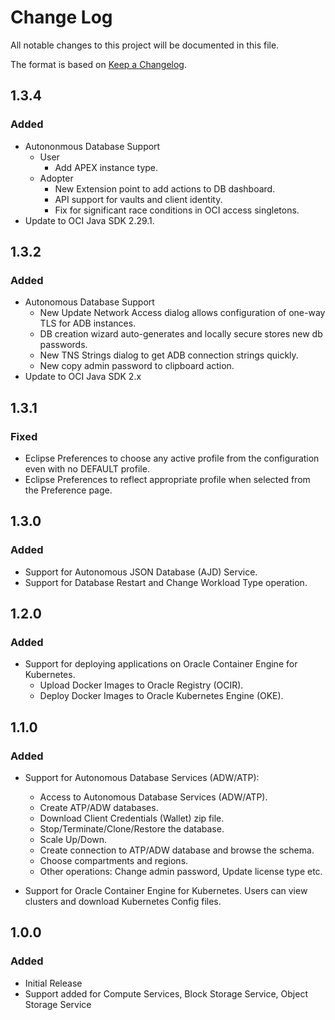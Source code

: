 # Change Log
All notable changes to this project will be documented in this file.

The format is based on [Keep a Changelog](http://keepachangelog.com/).

## 1.3.4
### Added
- Autononmous Database Support
   - User
      - Add APEX instance type.
   - Adopter
      - New Extension point to add actions to DB dashboard.
      - API support for vaults and client identity.
      - Fix for significant race conditions in OCI access singletons.
- Update to OCI Java SDK 2.29.1.   

## 1.3.2
### Added
- Autonomous Database Support
   - New Update Network Access dialog allows configuration of one-way TLS for ADB instances.
   - DB creation wizard auto-generates and locally secure stores new db passwords.
   - New TNS Strings dialog to get ADB connection strings quickly.
   - New copy admin password to clipboard action.
- Update to OCI Java SDK 2.x

## 1.3.1
### Fixed
- Eclipse Preferences to choose any active profile from the configuration even with no DEFAULT profile.
- Eclipse Preferences to reflect appropriate profile when selected from the Preference page.


## 1.3.0
### Added
- Support for Autonomous JSON Database (AJD) Service.
- Support for Database Restart and Change Workload Type operation.

## 1.2.0
### Added
- Support for deploying applications on Oracle Container Engine for Kubernetes. 
  - Upload Docker Images to Oracle Registry (OCIR).
  - Deploy Docker Images to Oracle Kubernetes Engine (OKE).

## 1.1.0
### Added
- Support for Autonomous Database Services (ADW/ATP): 
  - Access to Autonomous Database Services (ADW/ATP). 
  - Create ATP/ADW databases. 
  - Download Client Credentials (Wallet) zip file.
  - Stop/Terminate/Clone/Restore the database. 
  - Scale Up/Down. 
  - Create connection to ATP/ADW database and browse the schema.
  - Choose compartments and regions. 
  - Other operations: Change admin password, Update license type etc. 

- Support for Oracle Container Engine for Kubernetes. Users can view clusters and
download Kubernetes Config files.

## 1.0.0
### Added
- Initial Release
- Support added for Compute Services, Block Storage Service, Object Storage Service
